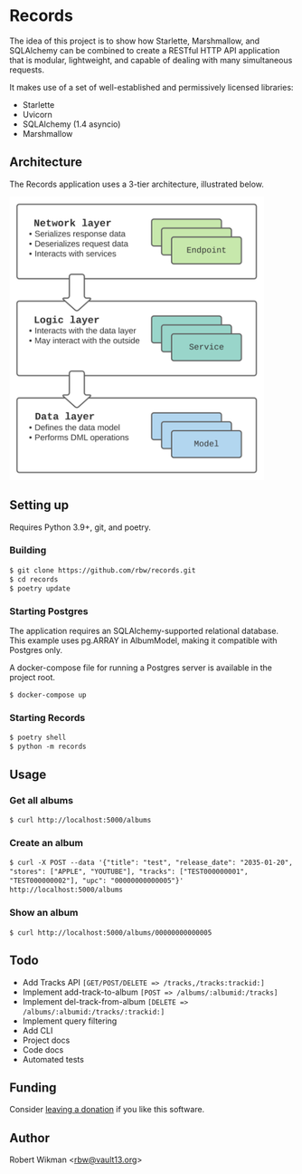 # Records

The idea of this project is to show how Starlette, Marshmallow, 
and SQLAlchemy can be combined to create a RESTful HTTP API 
application that is modular, lightweight, and capable of dealing 
with many simultaneous requests.

It makes use of a set of well-established and permissively licensed libraries:
- Starlette
- Uvicorn
- SQLAlchemy (1.4 asyncio)
- Marshmallow

## Architecture

The Records application uses a 3-tier architecture, illustrated below. 

<img width="450" height="500" src="extras/layers.svg">


## Setting up

Requires Python 3.9+, git, and poetry.

### Building

```
$ git clone https://github.com/rbw/records.git
$ cd records
$ poetry update
```

### Starting Postgres

The application requires an SQLAlchemy-supported relational database. This example uses pg.ARRAY in AlbumModel, making it compatible with Postgres only.

A docker-compose file for running a Postgres server is available in the project root.

```
$ docker-compose up
```

### Starting Records 

```
$ poetry shell
$ python -m records
```

## Usage

### Get all albums
```
$ curl http://localhost:5000/albums
```

### Create an album
```
$ curl -X POST --data '{"title": "test", "release_date": "2035-01-20", "stores": ["APPLE", "YOUTUBE"], "tracks": ["TEST000000001", "TEST000000002"], "upc": "00000000000005"}' http://localhost:5000/albums
```

### Show an album
```
$ curl http://localhost:5000/albums/00000000000005
```


## Todo

- Add Tracks API `[GET/POST/DELETE => /tracks,/tracks:trackid:]`
- Implement add-track-to-album `[POST => /albums/:albumid:/tracks]`
- Implement del-track-from-album `[DELETE => /albums/:albumid:/tracks/:trackid:]`
- Implement query filtering
- Add CLI
- Project docs
- Code docs
- Automated tests

## Funding

Consider [leaving a donation](https://paypal.vault13.org) if you like this software.

## Author

Robert Wikman \<rbw@vault13.org\>
